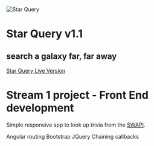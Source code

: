 ![Star Query](https://github.com/jodiegardiner/jodiegardiner.github.io/blob/master/swapi-proj/img/logo.png "Star Query")

# Star Query v1.1
## search a galaxy far, far away

[Star Query Live Version](http://jodiegardiner.github.io/swapi-project)

# Stream 1 project - Front End development

Simple responsive app to look up trivia from the [SWAPI](http://swapi.co).

Angular routing
Bootstrap
JQuery
Chaining callbacks
